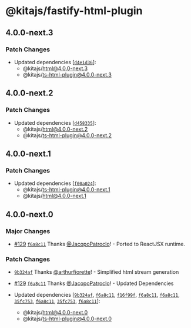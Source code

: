 # @kitajs/fastify-html-plugin

## 4.0.0-next.3

### Patch Changes

- Updated dependencies
  [[`d4e1d36`](https://github.com/kitajs/html/commit/d4e1d3616bd32a671ad1ea81d92c948b865e9693)]:
  - @kitajs/html@4.0.0-next.3
  - @kitajs/ts-html-plugin@4.0.0-next.3

## 4.0.0-next.2

### Patch Changes

- Updated dependencies
  [[`d458335`](https://github.com/kitajs/html/commit/d458335a2988a3f9a758afc9e6b29ed91d35eb69)]:
  - @kitajs/html@4.0.0-next.2
  - @kitajs/ts-html-plugin@4.0.0-next.2

## 4.0.0-next.1

### Patch Changes

- Updated dependencies
  [[`f00a024`](https://github.com/kitajs/html/commit/f00a024b7c289ae5543442c3c6cd4d1d0373e386)]:
  - @kitajs/ts-html-plugin@4.0.0-next.1
  - @kitajs/html@4.0.0-next.1

## 4.0.0-next.0

### Major Changes

- [#129](https://github.com/kitajs/html/pull/129)
  [`f6a8c11`](https://github.com/kitajs/html/commit/f6a8c1184039ae6168b4890e094a6ffd434c45ca)
  Thanks [@JacopoPatroclo](https://github.com/JacopoPatroclo)! - Ported to ReactJSX
  runtime.

### Patch Changes

- [`9b324af`](https://github.com/kitajs/html/commit/9b324afaf28e5accc27469e02527cd8c1c7d2608)
  Thanks [@arthurfiorette](https://github.com/arthurfiorette)! - Simplified html stream
  generation

- [#129](https://github.com/kitajs/html/pull/129)
  [`f6a8c11`](https://github.com/kitajs/html/commit/f6a8c1184039ae6168b4890e094a6ffd434c45ca)
  Thanks [@JacopoPatroclo](https://github.com/JacopoPatroclo)! - Updated Dependencies

- Updated dependencies
  [[`9b324af`](https://github.com/kitajs/html/commit/9b324afaf28e5accc27469e02527cd8c1c7d2608),
  [`f6a8c11`](https://github.com/kitajs/html/commit/f6a8c1184039ae6168b4890e094a6ffd434c45ca),
  [`f16f99f`](https://github.com/kitajs/html/commit/f16f99f1e8ebbc917dc86e587e5c5a49bb93a2dd),
  [`f6a8c11`](https://github.com/kitajs/html/commit/f6a8c1184039ae6168b4890e094a6ffd434c45ca),
  [`f6a8c11`](https://github.com/kitajs/html/commit/f6a8c1184039ae6168b4890e094a6ffd434c45ca),
  [`35fc753`](https://github.com/kitajs/html/commit/35fc753e23391d97a44f867833038c0e9f66cf37),
  [`f6a8c11`](https://github.com/kitajs/html/commit/f6a8c1184039ae6168b4890e094a6ffd434c45ca),
  [`35fc753`](https://github.com/kitajs/html/commit/35fc753e23391d97a44f867833038c0e9f66cf37),
  [`f6a8c11`](https://github.com/kitajs/html/commit/f6a8c1184039ae6168b4890e094a6ffd434c45ca)]:
  - @kitajs/html@4.0.0-next.0
  - @kitajs/ts-html-plugin@4.0.0-next.0
